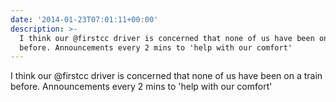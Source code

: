 ```yaml
---
date: '2014-01-23T07:01:11+00:00'
description: >-
  I think our @firstcc driver is concerned that none of us have been on a train
  before. Announcements every 2 mins to 'help with our comfort'
---
```

I think our @firstcc driver is concerned that none of us have been on a train before. Announcements every 2 mins to 'help with our comfort'
